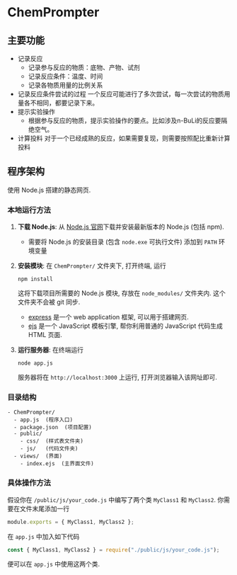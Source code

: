 # ChemPrompter

## 主要功能

- 记录反应
    - 记录参与反应的物质：底物、产物、试剂
    - 记录反应条件：温度、时间
    - 记录各物质用量的比例关系
- 记录反应条件尝试的过程
    一个反应可能进行了多次尝试，每一次尝试的物质用量各不相同，都要记录下来。
- 提示实验操作
    - 根据参与反应的物质，提示实验操作的要点。比如涉及n-BuLi的反应要隔绝空气。
- 计算投料
    对于一个已经成熟的反应，如果需要复现，则需要按照配比重新计算投料

## 程序架构

使用 Node.js 搭建的静态网页.

### 本地运行方法

1. **下载 Node.js**: 从 [Node.js 官网](https://nodejs.org/)下载并安装最新版本的 Node.js (包括 npm).
   - 需要将 Node.js 的安装目录 (包含 `node.exe` 可执行文件) 添加到 `PATH` 环境变量

2. **安装模块**: 在 `ChemPrompter/` 文件夹下, 打开终端, 运行
   ```
   npm install
   ```
   这将下载项目所需要的 Node.js 模块, 存放在 `node_modules/` 文件夹内. 这个文件夹不会被 git 同步.
   - [express](https://expressjs.com/) 是一个 web application 框架, 可以用于搭建网页.
   - [ejs](https://ejs.bootcss.com/) 是一个 JavaScript 模板引擎, 帮你利用普通的 JavaScript 代码生成 HTML 页面.
  
3. **运行服务器**: 在终端运行
   ```
   node app.js
   ```
   服务器将在 `http://localhost:3000` 上运行, 打开浏览器输入该网址即可.

### 目录结构

```
- ChemPrompter/
  - app.js  (程序入口)
  - package.json  (项目配置)
  - public/
    - css/  (样式表文件夹)
    - js/   (代码文件夹)
  - views/  (界面)
    - index.ejs  (主界面文件)
```

### 具体操作方法

假设你在 `/public/js/your_code.js` 中编写了两个类 `MyClass1` 和 `MyClass2`.
你需要在文件末尾添加一行

```js
module.exports = { MyClass1, MyClass2 };
```

在 `app.js` 中加入如下代码

```js
const { MyClass1, MyClass2 } = require("./public/js/your_code.js");
```

便可以在 `app.js` 中使用这两个类.
